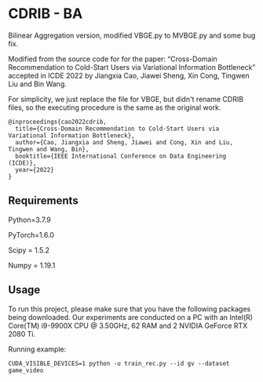 CDRIB - BA
===

Bilinear Aggregation version, modified VBGE.py to MVBGE.py and some bug fix.

Modified from the source code for for the paper: “Cross-Domain Recommendation to Cold-Start Users
via Variational Information Bottleneck” accepted in ICDE 2022 by Jiangxia Cao, Jiawei Sheng, Xin Cong, Tingwen Liu and Bin Wang.

For simplicity, we just replace the file for VBGE, but didn't rename CDRIB files, so the executing procedure is the same as the original work.

```
@inproceedings{cao2022cdrib,
  title={Cross-Domain Recommendation to Cold-Start Users via Variational Information Bottleneck},
  author={Cao, Jiangxia and Sheng, Jiawei and Cong, Xin and Liu, Tingwen and Wang, Bin},
  booktitle={IEEE International Conference on Data Engineering (ICDE)},
  year={2022}
}
```

Requirements
---

Python=3.7.9

PyTorch=1.6.0

Scipy = 1.5.2

Numpy = 1.19.1

Usage
---

To run this project, please make sure that you have the following packages being downloaded. Our experiments are conducted on a PC with an Intel(R) Core(TM) i9-9900X CPU @ 3.50GHz, 62 RAM and 2 NVIDIA GeForce RTX 2080 Ti. 

Running example:

```shell
CUDA_VISIBLE_DEVICES=1 python -u train_rec.py --id gv --dataset game_video
```


